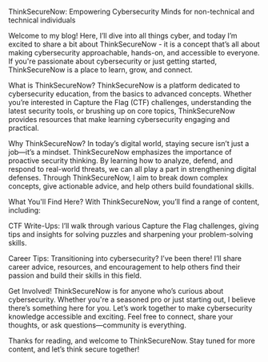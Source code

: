 ThinkSecureNow: Empowering Cybersecurity Minds for non-technical and technical individuals 

Welcome to my blog! Here, I’ll dive into all things cyber, and today I’m excited to share a bit about ThinkSecureNow - it is a concept that’s all about making cybersecurity approachable, hands-on, and accessible to everyone. If you're passionate about cybersecurity or just getting started, ThinkSecureNow is a place to learn, grow, and connect.

What is ThinkSecureNow?
ThinkSecureNow is a platform dedicated to cybersecurity education, from the basics to advanced concepts. Whether you’re interested in Capture the Flag (CTF) challenges, understanding the latest security tools, or brushing up on core topics, ThinkSecureNow provides resources that make learning cybersecurity engaging and practical.

Why ThinkSecureNow?
In today’s digital world, staying secure isn’t just a job—it’s a mindset. ThinkSecureNow emphasizes the importance of proactive security thinking. By learning how to analyze, defend, and respond to real-world threats, we can all play a part in strengthening digital defenses. Through ThinkSecureNow, I aim to break down complex concepts, give actionable advice, and help others build foundational skills.

What You'll Find Here?
With ThinkSecureNow, you’ll find a range of content, including:

CTF Write-Ups: I’ll walk through various Capture the Flag challenges, giving tips and insights for solving puzzles and sharpening your problem-solving skills.

Career Tips: Transitioning into cybersecurity? I’ve been there! I’ll share career advice, resources, and encouragement to help others find their passion and build their skills in this field.

Get Involved!
ThinkSecureNow is for anyone who’s curious about cybersecurity. Whether you're a seasoned pro or just starting out, I believe there’s something here for you. Let’s work together to make cybersecurity knowledge accessible and exciting. Feel free to connect, share your thoughts, or ask questions—community is everything.

Thanks for reading, and welcome to ThinkSecureNow. Stay tuned for more content, and let’s think secure together!
